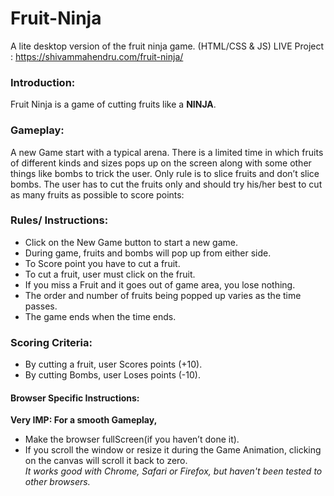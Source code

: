 # Fruit-Ninja
A lite desktop version of the fruit ninja game. (HTML/CSS &amp; JS) 
LIVE Project : https://shivammahendru.com/fruit-ninja/

<h3>Introduction: </h3> 
Fruit Ninja is a game of cutting fruits like a <strong>NINJA</strong>.

<H3>Gameplay: </h3>
	A new Game start with a typical arena. There is a limited time in which fruits of different kinds and sizes pops up on the screen along with some other things like bombs to trick the user. Only rule is to slice fruits and don’t slice bombs. The user has to cut the fruits only and should try his/her best to cut as many fruits as possible to score points:



<h3>Rules/ Instructions: </h3>
<ul>
<li>	Click on the New Game button to start a new game. </li>
<li>	During game, fruits and bombs will pop up from either side. </li>
<li>	To Score point you have to cut a fruit. </li>
<li>	To cut a fruit, user must click on the fruit. </li>
<li>	If you miss a Fruit and it goes out of game area, you lose nothing. </li>
<li>	The order and number of fruits being popped up varies as the time passes. </li>
<li>	The game ends when the time ends. </li>
</ul>

<h3>Scoring Criteria: </h3>
<ul>
	<li>	By cutting a fruit, user Scores points (+10). </li>
	<li>	By cutting Bombs, user Loses points (-10).</li>
</ul>

<h4>Browser Specific Instructions: </h4>
<strong>Very IMP: For a smooth Gameplay, </strong> 
<ul>
	<li>	Make the browser fullScreen(if you haven’t done it). </li>
	<li>	If you scroll the window or resize it during the Game Animation, clicking on the canvas will scroll it back to zero. </li>
<i>It works good with Chrome, Safari or Firefox, but haven't been tested to other browsers. </i>
</ul>


